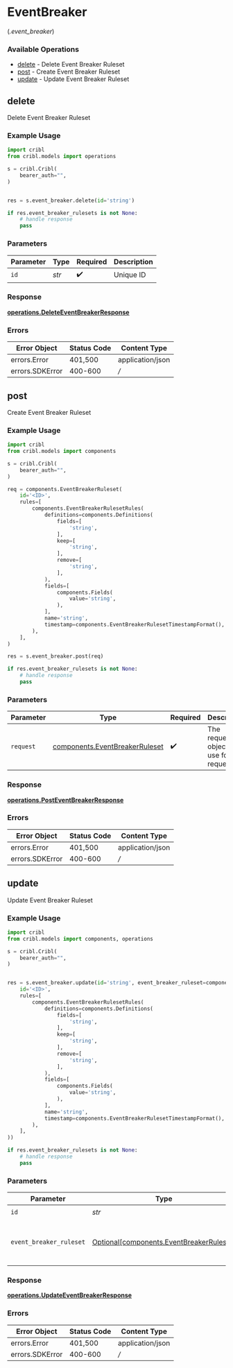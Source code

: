 # EventBreaker
(*.event_breaker*)

### Available Operations

* [delete](#delete) - Delete Event Breaker Ruleset
* [post](#post) - Create Event Breaker Ruleset
* [update](#update) - Update Event Breaker Ruleset

## delete

Delete Event Breaker Ruleset

### Example Usage

```python
import cribl
from cribl.models import operations

s = cribl.Cribl(
    bearer_auth="",
)


res = s.event_breaker.delete(id='string')

if res.event_breaker_rulesets is not None:
    # handle response
    pass
```

### Parameters

| Parameter          | Type               | Required           | Description        |
| ------------------ | ------------------ | ------------------ | ------------------ |
| `id`               | *str*              | :heavy_check_mark: | Unique ID          |


### Response

**[operations.DeleteEventBreakerResponse](../../models/operations/deleteeventbreakerresponse.md)**
### Errors

| Error Object     | Status Code      | Content Type     |
| ---------------- | ---------------- | ---------------- |
| errors.Error     | 401,500          | application/json |
| errors.SDKError  | 400-600          | */*              |

## post

Create Event Breaker Ruleset

### Example Usage

```python
import cribl
from cribl.models import components

s = cribl.Cribl(
    bearer_auth="",
)

req = components.EventBreakerRuleset(
    id='<ID>',
    rules=[
        components.EventBreakerRulesetRules(
            definitions=components.Definitions(
                fields=[
                    'string',
                ],
                keep=[
                    'string',
                ],
                remove=[
                    'string',
                ],
            ),
            fields=[
                components.Fields(
                    value='string',
                ),
            ],
            name='string',
            timestamp=components.EventBreakerRulesetTimestampFormat(),
        ),
    ],
)

res = s.event_breaker.post(req)

if res.event_breaker_rulesets is not None:
    # handle response
    pass
```

### Parameters

| Parameter                                                                    | Type                                                                         | Required                                                                     | Description                                                                  |
| ---------------------------------------------------------------------------- | ---------------------------------------------------------------------------- | ---------------------------------------------------------------------------- | ---------------------------------------------------------------------------- |
| `request`                                                                    | [components.EventBreakerRuleset](../../models/shared/eventbreakerruleset.md) | :heavy_check_mark:                                                           | The request object to use for the request.                                   |


### Response

**[operations.PostEventBreakerResponse](../../models/operations/posteventbreakerresponse.md)**
### Errors

| Error Object     | Status Code      | Content Type     |
| ---------------- | ---------------- | ---------------- |
| errors.Error     | 401,500          | application/json |
| errors.SDKError  | 400-600          | */*              |

## update

Update Event Breaker Ruleset

### Example Usage

```python
import cribl
from cribl.models import components, operations

s = cribl.Cribl(
    bearer_auth="",
)


res = s.event_breaker.update(id='string', event_breaker_ruleset=components.EventBreakerRuleset(
    id='<ID>',
    rules=[
        components.EventBreakerRulesetRules(
            definitions=components.Definitions(
                fields=[
                    'string',
                ],
                keep=[
                    'string',
                ],
                remove=[
                    'string',
                ],
            ),
            fields=[
                components.Fields(
                    value='string',
                ),
            ],
            name='string',
            timestamp=components.EventBreakerRulesetTimestampFormat(),
        ),
    ],
))

if res.event_breaker_rulesets is not None:
    # handle response
    pass
```

### Parameters

| Parameter                                                                              | Type                                                                                   | Required                                                                               | Description                                                                            |
| -------------------------------------------------------------------------------------- | -------------------------------------------------------------------------------------- | -------------------------------------------------------------------------------------- | -------------------------------------------------------------------------------------- |
| `id`                                                                                   | *str*                                                                                  | :heavy_check_mark:                                                                     | Unique ID                                                                              |
| `event_breaker_ruleset`                                                                | [Optional[components.EventBreakerRuleset]](../../models/shared/eventbreakerruleset.md) | :heavy_minus_sign:                                                                     | Event Breaker Ruleset object to be updated                                             |


### Response

**[operations.UpdateEventBreakerResponse](../../models/operations/updateeventbreakerresponse.md)**
### Errors

| Error Object     | Status Code      | Content Type     |
| ---------------- | ---------------- | ---------------- |
| errors.Error     | 401,500          | application/json |
| errors.SDKError  | 400-600          | */*              |
